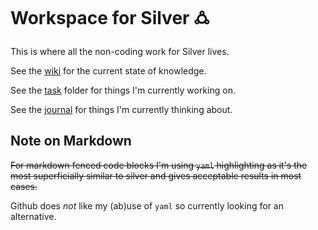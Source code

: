 Workspace for Silver 🜛
======================


This is where all the non-coding work for Silver lives.


See the [wiki](./wiki/) for the current state of knowledge.

See the [task](./task/) folder for things I'm currently working on.

See the [journal](./journal/) for things I'm currently thinking about.




Note on Markdown
----------------
~~For markdown fenced code blocks I'm using `yaml` highlighting as it's the most superficially similar to silver and gives acceptable results in most cases.~~

Github does *not* like my (ab)use of `yaml` so currently looking for an alternative.

